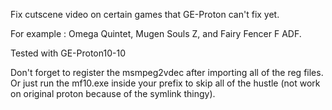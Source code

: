 Fix cutscene video on certain games that GE-Proton can't fix yet.

For example : Omega Quintet, Mugen Souls Z, and Fairy Fencer F ADF.

Tested with GE-Proton10-10

Don't forget to register the msmpeg2vdec after importing all of the reg files.
Or just run the mf10.exe inside your prefix to skip all of the hustle (not work on original proton because of the symlink thingy).
